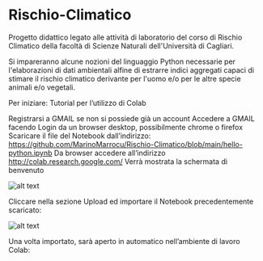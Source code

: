 # Rischio-Climatico

Progetto didattico legato alle attività di laboratorio del corso di Rischio Climatico della facoltà di Scienze Naturali 
dell'Università di Cagliari.

Si impareranno alcune nozioni del linguaggio Python necessarie per l'elaborazioni di dati ambientali alfine di estrarre 
indici aggregati capaci di stimare il rischio climatico derivante per l'uomo e/o per le altre specie animali e/o vegetali.

Per iniziare:
Tutorial per l’utilizzo di Colab

Registrarsi a GMAIL se non si possiede già un account
Accedere a GMAIL facendo Login da un browser desktop, possibilmente chrome o firefox
Scaricare il file del Notebook dall’indirizzo:  https://github.com/MarinoMarrocu/Rischio-Climatico/blob/main/hello-python.ipynb 
Da browser accedere all’indirizzo http://colab.research.google.com/
Verrà mostrata la schermata di benvenuto

![alt text](https://github.com/MarinoMarrocu/Rischio-Climatico/blob/[branch]/image.jpg?raw=true)

Cliccare nella sezione Upload ed importare il Notebook precedentemente scaricato:

![alt text](https://github.com/MarinoMarrocu/Rischio-Climatico/blob/[branch]/image.jpg?raw=true)

Una volta importato, sarà aperto in automatico nell’ambiente di lavoro Colab:
